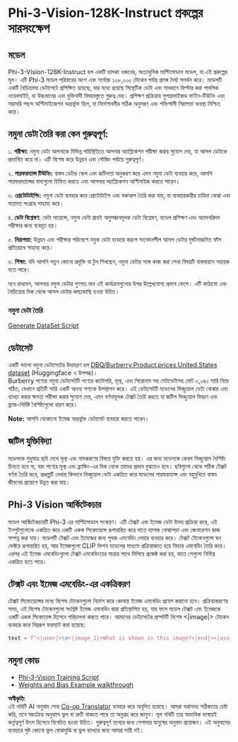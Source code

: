 <!--
CO_OP_TRANSLATOR_METADATA:
{
  "original_hash": "e0a07fd2a30fe2af30b1373df207a5bf",
  "translation_date": "2025-05-09T21:45:51+00:00",
  "source_file": "md/03.FineTuning/FineTuning_Phi-3-visionWandB.md",
  "language_code": "bn"
}
-->
# Phi-3-Vision-128K-Instruct প্রকল্পের সারসংক্ষেপ

## মডেল

Phi-3-Vision-128K-Instruct হল একটি হালকা ওজনের, অত্যাধুনিক মাল্টিমোডাল মডেল, যা এই প্রকল্পের মূল। এটি Phi-3 মডেল পরিবারের অংশ এবং সর্বোচ্চ ১২৮,০০০ টোকেন পর্যন্ত প্রসঙ্গ দৈর্ঘ্য সমর্থন করে। মডেলটি একটি বৈচিত্র্যময় ডেটাসেটে প্রশিক্ষিত হয়েছে, যার মধ্যে রয়েছে সিন্থেটিক ডেটা এবং সাবধানে ফিল্টার করা পাবলিক ওয়েবসাইট, যা উচ্চমানের এবং যুক্তিবাদী বিষয়বস্তুতে গুরুত্ব দেয়। প্রশিক্ষণ প্রক্রিয়ায় সুপারভাইজড ফাইন-টিউনিং এবং সরাসরি পছন্দ অপ্টিমাইজেশন অন্তর্ভুক্ত ছিল, যা নির্দেশাবলীর সঠিক অনুসরণ এবং শক্তিশালী নিরাপত্তা ব্যবস্থা নিশ্চিত করে।

## নমুনা ডেটা তৈরি করা কেন গুরুত্বপূর্ণ:

১. **পরীক্ষা:** নমুনা ডেটা আপনাকে বিভিন্ন পরিস্থিতিতে আপনার অ্যাপ্লিকেশন পরীক্ষা করার সুযোগ দেয়, যা আসল ডেটাকে প্রভাবিত করে না। এটি বিশেষ করে উন্নয়ন এবং স্টেজিং পর্যায়ে গুরুত্বপূর্ণ।

২. **পারফরম্যান্স টিউনিং:** বাস্তব ডেটার স্কেল এবং জটিলতা অনুকরণ করে এমন নমুনা ডেটা ব্যবহার করে, আপনি পারফরম্যান্সের বাধাগুলো চিহ্নিত করতে এবং আপনার অ্যাপ্লিকেশন অপ্টিমাইজ করতে পারেন।

৩. **প্রোটোটাইপিং:** নমুনা ডেটা ব্যবহার করে প্রোটোটাইপ এবং মকআপ তৈরি করা যায়, যা ব্যবহারকারীর চাহিদা বোঝা এবং মতামত সংগ্রহে সাহায্য করে।

৪. **ডেটা বিশ্লেষণ:** ডেটা সায়েন্সে, নমুনা ডেটা প্রায়ই অনুসন্ধানমূলক ডেটা বিশ্লেষণ, মডেল প্রশিক্ষণ এবং অ্যালগরিদম পরীক্ষার জন্য ব্যবহৃত হয়।

৫. **নিরাপত্তা:** উন্নয়ন এবং পরীক্ষার পরিবেশে নমুনা ডেটা ব্যবহার করলে সংবেদনশীল আসল ডেটার দুর্ঘটনাজনিত ফাঁস প্রতিরোধে সাহায্য করে।

৬. **শিক্ষা:** যদি আপনি নতুন কোনো প্রযুক্তি বা টুল শিখছেন, নমুনা ডেটার সঙ্গে কাজ করা শেখা বিষয়টি বাস্তবায়নে সহায়ক হতে পারে।

মনে রাখবেন, আপনার নমুনা ডেটার গুণগত মান এই কার্যক্রমগুলোর উপর উল্লেখযোগ্য প্রভাব ফেলে। এটি কাঠামো এবং বৈচিত্র্যের দিক থেকে আসল ডেটার কাছাকাছি হওয়া উচিত।

### নমুনা ডেটা তৈরি
[Generate DataSet Script](./CreatingSampleData.md)

## ডেটাসেট

একটি ভালো নমুনা ডেটাসেটের উদাহরণ হল [DBQ/Burberry.Product.prices.United.States dataset](https://huggingface.co/datasets/DBQ/Burberry.Product.prices.United.States) (Huggingface এ উপলব্ধ)।  
Burberry পণ্যের নমুনা ডেটাসেটটি পণ্যের ক্যাটাগরি, মূল্য, এবং শিরোনাম সহ মেটাডেটাসহ মোট ৩,০৪০ সারি নিয়ে গঠিত, যেখানে প্রতিটি সারি একটি অনন্য পণ্যকে উপস্থাপন করে। এই ডেটাসেটটি মডেলের ভিজ্যুয়াল ডেটা বোঝার এবং ব্যাখ্যা করার ক্ষমতা পরীক্ষা করার সুযোগ দেয়, এমন বর্ণনামূলক টেক্সট তৈরি করতে যা জটিল ভিজ্যুয়াল বিবরণ এবং ব্র্যান্ড-নির্দিষ্ট বৈশিষ্ট্যগুলো ধারণ করে।

**Note:** আপনি যেকোনো ইমেজ অন্তর্ভুক্ত ডেটাসেট ব্যবহার করতে পারেন।

## জটিল যুক্তিবিদ্যা

মডেলকে শুধুমাত্র ছবি দেখে মূল্য এবং নামকরণের বিষয়ে যুক্তি করতে হয়। এর জন্য মডেলকে কেবল ভিজ্যুয়াল বৈশিষ্ট্য চিনতে হবে না, বরং পণ্যের মূল্য এবং ব্র্যান্ডিং-এর দিক থেকে তাদের প্রভাব বুঝতেও হবে। ছবিগুলো থেকে সঠিক টেক্সট বর্ণনা তৈরি করে, প্রকল্পটি দেখায় কিভাবে ভিজ্যুয়াল ডেটা একত্রিত করে মডেলের পারফরম্যান্স এবং বহুমুখিতা বাস্তব জীবনের প্রয়োগে উন্নত করা যায়।

## Phi-3 Vision আর্কিটেকচার

মডেল আর্কিটেকচারটি Phi-3 এর মাল্টিমোডাল সংস্করণ। এটি টেক্সট এবং ইমেজ ডেটা উভয় প্রক্রিয়া করে, এই ইনপুটগুলোকে একত্রিত করে একটি একক সিকোয়েন্সে রূপান্তরিত করে যাতে ব্যাপক বোঝাপড়া এবং জেনারেশন কাজ সম্পন্ন করা যায়। মডেলটি টেক্সট এবং ইমেজের জন্য পৃথক এমবেডিং লেয়ার ব্যবহার করে। টেক্সট টোকেনগুলো ঘন ভেক্টরে রূপান্তরিত হয়, আর ইমেজগুলো CLIP ভিশন মডেলের মাধ্যমে প্রক্রিয়াজাত হয়ে ফিচার এমবেডিং তৈরি করে। এরপর এই ইমেজ এমবেডিংগুলো টেক্সট এমবেডিংয়ের মাত্রার সাথে মিলিয়ে প্রজেক্ট করা হয়, যাতে সেগুলো নির্বিঘ্নে একত্রিত হতে পারে।

## টেক্সট এবং ইমেজ এমবেডিং-এর একত্রিকরণ

টেক্সট সিকোয়েন্সের মধ্যে বিশেষ টোকেনগুলো নির্দেশ করে কোথায় ইমেজ এমবেডিং প্রবেশ করানো হবে। প্রক্রিয়াকরণের সময়, এই বিশেষ টোকেনগুলো সংশ্লিষ্ট ইমেজ এমবেডিং দ্বারা প্রতিস্থাপিত হয়, যার ফলে মডেল টেক্সট এবং ইমেজকে একটি একক সিকোয়েন্স হিসেবে পরিচালনা করতে পারে। আমাদের ডেটাসেটের প্রম্পটটি বিশেষ <|image|> টোকেন ব্যবহার করে নিম্নরূপ ফরম্যাট করা হয়েছে:

```python
text = f"<|user|>\n<|image_1|>What is shown in this image?<|end|><|assistant|>\nProduct: {row['title']}, Category: {row['category3_code']}, Full Price: {row['full_price']}<|end|>"
```

## নমুনা কোড
- [Phi-3-Vision Training Script](../../../../code/03.Finetuning/Phi-3-vision-Trainingscript.py)
- [Weights and Bias Example walkthrough](https://wandb.ai/byyoung3/mlnews3/reports/How-to-fine-tune-Phi-3-vision-on-a-custom-dataset--Vmlldzo4MTEzMTg3)

**অস্বীকৃতি**:  
এই নথিটি AI অনুবাদ সেবা [Co-op Translator](https://github.com/Azure/co-op-translator) ব্যবহার করে অনূদিত হয়েছে। আমরা যথাসাধ্য সঠিকতার চেষ্টা করি, তবে স্বয়ংক্রিয় অনুবাদে ভুল বা ত্রুটি থাকতে পারে তা অনুগ্রহ করে জানুন। মূল নথিটি তার স্বাভাবিক ভাষায়ই কর্তৃত্বপূর্ণ উৎস হিসেবে বিবেচিত হওয়া উচিত। গুরুত্বপূর্ণ তথ্যের জন্য পেশাদার মানুষের অনুবাদ প্রয়োজন। এই অনুবাদের ব্যবহারে সৃষ্ট কোনো ভুল বোঝাবুঝি বা ভুল ব্যাখ্যার জন্য আমরা দায়ী নই।